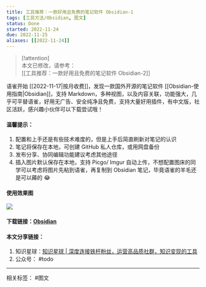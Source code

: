 ```yaml
---
title: 工具推荐：一款好用且免费的笔记软件 Obsidian-1
tags: [工具方法/Obsidian, 图文]
status: Done
started: 2022-11-24
due: 2022-11-25
aliases: [[2022-11-24]] 
---
```

> [!attention]  
> 本文已修改，请参考：  
> [[工具推荐：一款好用且免费的笔记软件 Obsidian-2]]

语雀开始 [[2022-11-17|按月收费]]，发现一款国外开源的笔记软件 [[Obsidian-使用指南|Obsidian]]，支持 Markdown，多种视图，以及内容关联，功能强大，几乎可平替语雀，好用无广告、安全纯净且免费，支持大量好用插件，有中文版，社区活跃，感兴趣小伙伴可以下载尝试哦！ 
#### 温馨提示：
1. 配置和上手还是有些技术难度的，但是上手后简直刷新对笔记的认识
2. 笔记将保存在本地，可创建 GitHub 私人仓库，或用网盘备份
3. 发布分享、协同编辑功能建议考虑其他途径
4. 插入图片默认保存在本地，支持 Picgo/ Imgur 自动上传，不想配置图床的同学可以考虑将图片先粘到语雀，再复制到 Obsidian 笔记，毕竟语雀的羊毛还是可以薅的 😂 
#### 使用效果图
![](https://cdn.nlark.com/yuque/0/2022/png/29677165/1669290486575-4a3d3b02-8311-4a0f-a0be-273db6779bd2.png)
#### 下载链接：[Obsidian](https://obsidian.md/)
#### 本文分享链接：
1. 知识星球：[知识星球 | 深度连接铁杆粉丝，运营高品质社群，知识变现的工具](https://articles.zsxq.com/id_5t167skzd72l.html)
2. 公众号： #todo 

---
相关标签： #图文  